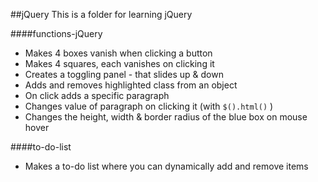 ##jQuery
This is a folder for learning jQuery

####functions-jQuery

* Makes 4 boxes vanish when clicking a button  
* Makes 4 squares, each vanishes on clicking it  
* Creates a toggling panel - that slides up & down  
* Adds and removes highlighted class from an object  
* On click adds a specific paragraph  
* Changes value of paragraph on clicking it (with `$().html()` )  
* Changes the height, width & border radius of the blue box on mouse hover  

####to-do-list

* Makes a to-do list where you can dynamically add and remove items
 
